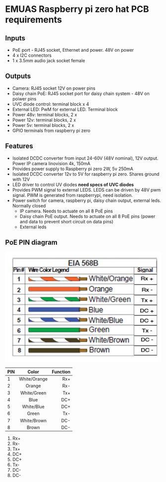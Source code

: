 # EMUAS Raspberry pi zero hat PCB requirements

## Inputs

- PoE port - RJ45 socket, Ethernet and power. 48V on power
- 4 x I2C connectors
- 1 x 3.5mm audio jack socket female


## Outputs

- Camera: RJ45 socket 12V on power pins
- Daisy chain PoE: RJ45 socket port for daisy chain system - 48V on poiwer pins
- UVC diode control: terminal block x 4 
- External LED: PwM for external LED. Terminal block 
- Power 48v: terminal blocks, 2 x
- Power 12v: terminal blocks, 2 x
- Power 5v: terminal blocks, 2 x
- GPIO terminals from raspberry pi zero


## Features

- Isolated DCDC converter from input 24-60V (48V nominal), 12V output. Power IP camera linovision 4k, 150mA 
- Provides power supply to Raspberry pi zero 2W, 5v 250mA
- Isolated DCDC converter 12v to 5V for raspberry pi zero. Shares ground with 12V
- LED driver to control UV diodes **need specs of UVC diodes**
- Provides PWM signal to external LEDS. LEDS can be driven by 48V pwm signal. PWM is generated from raspberrypi, need isolation.
- Power switch for camera, raspberry pi, daisy chain output, external leds. Normally closed
  - IP camera. Needs to actuate on all 8 PoE pins 
  - Daisy chain PoE output. Needs to actuate on all 8 PoE pins (power and data to prevent short circuit on data pins)
  - External leds




## PoE PIN diagram

![PoE pins](PoE-pins.png)

| PIN     | Color           | Function |
| :-------| :------:        | ----: |
| 1       | White/Orange    | Rx+ |
| 2       | Orange          | Rx- |
| 3       | White/Green     | Tx+ |
| 4       | Blue            | DC+ |
| 5       | White/Blue      | DC+ |
| 6       | Green           | Tx- |
| 7       | White/Brown     | DC- |
| 8       | Brown           | DC- |



1. Rx+
2. Rx-
3. Tx+
4. DC+
5. DC+
6. Tx-
7. DC-
8. DC-

